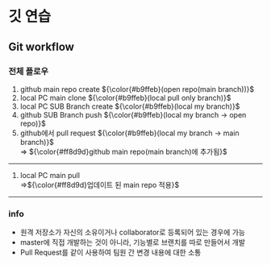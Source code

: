 <!-- github-markdown-css -->
<link href="https://cdnjs.cloudflare.com/ajax/libs/github-markdown-css/5.1.0/github-markdown.css" rel="stylesheet">

# 깃 연습

## Git workflow

### 전체 플로우
1. github main repo create ${\color{#b9ffeb}(open repo(main branch))}$
2. local PC main clone ${\color{#b9ffeb}(local pull only branch)}$
3. local PC SUB Branch create ${\color{#b9ffeb}(local my branch)}$
4. github SUB Branch push ${\color{#b9ffeb}(local my branch -> open repo)}$
5. github에서 pull request ${\color{#b9ffeb}(local my branch -> main branch)}$
   <br>
=> ${\color{#ff8d9d}github main repo(main branch)에 추가됨}$

---

1. local PC main pull
   <br>
=>${\color{#ff8d9d}업데이트 된 main repo 적용}$

---
### info
- 원격 저장소가 자신의 소유이거나 collaborator로 등록되어 있는 경우에 가능
- master에 직접 개발하는 것이 아니라, 기능별로 브랜치를 따로 만들어서 개발
- Pull Request를 같이 사용하여 팀원 간 변경 내용에 대한 소통

